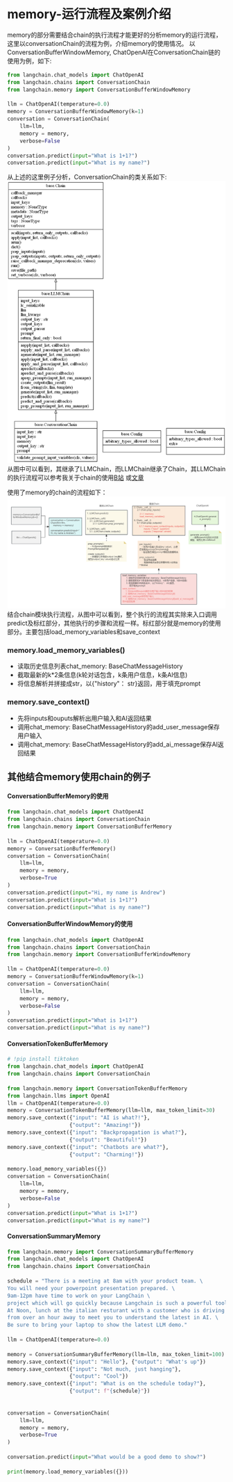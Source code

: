 

# memory-运行流程及案例介绍

memory的部分需要结合chain的执行流程才能更好的分析memory的运行流程，这里以conversationChain的流程为例，介绍memory的使用情况。
以ConversationBufferWindowMemory, ChatOpenAI在ConversationChain链的使用为例，如下:
```python
from langchain.chat_models import ChatOpenAI
from langchain.chains import ConversationChain
from langchain.memory import ConversationBufferWindowMemory

llm = ChatOpenAI(temperature=0.0)
memory = ConversationBufferWindowMemory(k=1)
conversation = ConversationChain(
    llm=llm, 
    memory = memory,
    verbose=False
)
conversation.predict(input="What is 1+1?")
conversation.predict(input="What is my name?")
```

从上述的这里例子分析，ConversationChain的类关系如下:
![avatar](./imgs/ConversationChain类关系图.png)
从图中可以看到，其继承了LLMChain，而LLMChain继承了Chain，其LLMChain的执行流程可以参考我关于chain的使用[B站](https://www.bilibili.com/video/BV1fF41197XT/?spm_id_from=333.999.0.0) 或[文章](https://zhuanlan.zhihu.com/p/648239063)

使用了memory的chain的流程如下：
![avatar](./imgs/conversationChain流程.png)
结合chain模块执行流程，从图中可以看到，整个执行的流程其实除来入口调用predict及标红部分，其他执行的步骤和流程一样。标红部分就是memory的使用部分。主要包括load_memory_variables和save_context

### memory.load_memory_variables()
- 读取历史信息列表chat_memory:  BaseChatMessageHistory 
- 截取最新的k*2条信息(k轮对话包含，k条用户信息，k条AI信息)
- 将信息解析并拼接成str，以{"history"： str}返回，用于填充prompt

### memory.save_context()
- 先将inputs和ouputs解析出用户输入和AI返回结果
- 调用chat_memory:  BaseChatMessageHistory的add_user_message保存用户输入 
- 调用chat_memory:  BaseChatMessageHistory的add_ai_message保存AI返回结果

## 其他结合memory使用chain的例子
#### ConversationBufferMemory的使用
```python
from langchain.chat_models import ChatOpenAI
from langchain.chains import ConversationChain
from langchain.memory import ConversationBufferMemory

llm = ChatOpenAI(temperature=0.0)
memory = ConversationBufferMemory()
conversation = ConversationChain(
    llm=llm, 
    memory = memory,
    verbose=True
)
conversation.predict(input="Hi, my name is Andrew")
conversation.predict(input="What is 1+1?")
conversation.predict(input="What is my name?")

```

#### ConversationBufferWindowMemory的使用
```python
from langchain.chat_models import ChatOpenAI
from langchain.chains import ConversationChain
from langchain.memory import ConversationBufferWindowMemory

llm = ChatOpenAI(temperature=0.0)
memory = ConversationBufferWindowMemory(k=1)
conversation = ConversationChain(
    llm=llm, 
    memory = memory,
    verbose=False
)
conversation.predict(input="What is 1+1?")
conversation.predict(input="What is my name?")
```

#### ConversationTokenBufferMemory
```python
# !pip install tiktoken
from langchain.chat_models import ChatOpenAI
from langchain.chains import ConversationChain

from langchain.memory import ConversationTokenBufferMemory
from langchain.llms import OpenAI
llm = ChatOpenAI(temperature=0.0)
memory = ConversationTokenBufferMemory(llm=llm, max_token_limit=30)
memory.save_context({"input": "AI is what?!"},
                    {"output": "Amazing!"})
memory.save_context({"input": "Backpropagation is what?"},
                    {"output": "Beautiful!"})
memory.save_context({"input": "Chatbots are what?"}, 
                    {"output": "Charming!"})

memory.load_memory_variables({})
conversation = ConversationChain(
    llm=llm, 
    memory = memory,
    verbose=False
)
conversation.predict(input="What is 1+1?")
conversation.predict(input="What is my name?")

```

#### ConversationSummaryMemory
```python
from langchain.memory import ConversationSummaryBufferMemory
from langchain.chat_models import ChatOpenAI
from langchain.chains import ConversationChain

schedule = "There is a meeting at 8am with your product team. \
You will need your powerpoint presentation prepared. \
9am-12pm have time to work on your LangChain \
project which will go quickly because Langchain is such a powerful tool. \
At Noon, lunch at the italian resturant with a customer who is driving \
from over an hour away to meet you to understand the latest in AI. \
Be sure to bring your laptop to show the latest LLM demo."

llm = ChatOpenAI(temperature=0.0)

memory = ConversationSummaryBufferMemory(llm=llm, max_token_limit=100)
memory.save_context({"input": "Hello"}, {"output": "What's up"})
memory.save_context({"input": "Not much, just hanging"},
                    {"output": "Cool"})
memory.save_context({"input": "What is on the schedule today?"}, 
                    {"output": f"{schedule}"})


conversation = ConversationChain(
    llm=llm, 
    memory = memory,
    verbose=True
)

conversation.predict(input="What would be a good demo to show?")

print(memory.load_memory_variables({}))
```